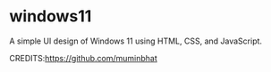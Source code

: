 # windows11
A simple UI design of Windows 11 using HTML, CSS, and JavaScript. 

CREDITS:https://github.com/muminbhat
